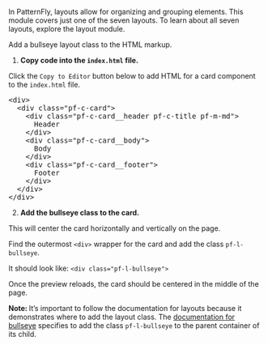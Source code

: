 In PatternFly, layouts allow for organizing and grouping elements. This module covers just one of the seven layouts. To learn about all seven layouts, explore the layout module.

Add a bullseye layout class to the HTML markup.

1) <strong>Copy code into the `index.html` file.</strong>

Click the `Copy to Editor` button below to add HTML for a card component to the `index.html` file.

<pre class="file" data-filename="index.html" data-target="replace">
&lt;div&gt;
  &lt;div class=&quot;pf-c-card&quot;&gt;
    &lt;div class=&quot;pf-c-card__header pf-c-title pf-m-md&quot;&gt;
      Header
    &lt;/div&gt;
    &lt;div class=&quot;pf-c-card__body&quot;&gt;
      Body
    &lt;/div&gt;
    &lt;div class=&quot;pf-c-card__footer&quot;&gt;
      Footer
    &lt;/div&gt;
  &lt;/div&gt;
&lt;/div&gt;
</pre>

2) <strong>Add the bullseye class to the card.</strong>

This will center the card horizontally and vertically on the page.

Find the outermost `<div>` wrapper for the card and add the class `pf-l-bullseye`.

It should look like: `<div class="pf-l-bullseye">`

Once the preview reloads, the card should be centered in the middle of the page.

<strong>Note: </strong>It’s important to follow the documentation for layouts because it demonstrates where to add the layout class. The [documentation for bullseye](https://www.patternfly.org/v4/documentation/core/layouts/bullseye) specifies to add the class `pf-l-bullseye` to the parent container of its child.
